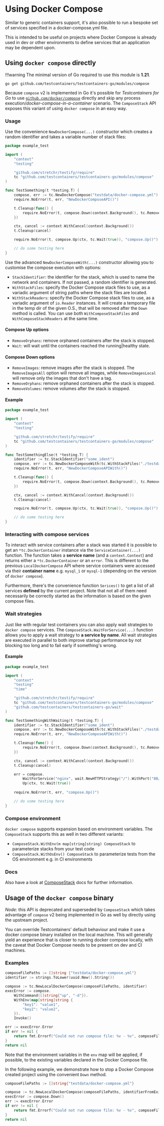 # Using Docker Compose

Similar to generic containers support, it's also possible to run a bespoke set
of services specified in a docker-compose.yml file.

This is intended to be useful on projects where Docker Compose is already used
in dev or other environments to define services that an application may be
dependent upon.

## Using `docker compose` directly

!!!warning
	The minimal version of Go required to use this module is **1.21**.

```
go get github.com/testcontainers/testcontainers-go/modules/compose
```

Because `compose` v2 is implemented in Go it's possible for _Testcontainers for Go_ to
use [`github.com/docker/compose`](https://github.com/docker/compose) directly and skip any process execution/_docker-compose-in-a-container_ scenario.
The `ComposeStack` API exposes this variant of using `docker compose` in an easy way.

### Usage

Use the convenience `NewDockerCompose(...)` constructor which creates a random identifier and takes a variable number
of stack files:

```go
package example_test

import (
	"context"
	"testing"

	"github.com/stretchr/testify/require"
	tc "github.com/testcontainers/testcontainers-go/modules/compose"
)

func TestSomething(t *testing.T) {
	compose, err := tc.NewDockerCompose("testdata/docker-compose.yml")
	require.NoError(t, err, "NewDockerComposeAPI()")

	t.Cleanup(func() {
		require.NoError(t, compose.Down(context.Background(), tc.RemoveOrphans(true), tc.RemoveImagesLocal), "compose.Down()")
	})

	ctx, cancel := context.WithCancel(context.Background())
	t.Cleanup(cancel)

	require.NoError(t, compose.Up(ctx, tc.Wait(true)), "compose.Up()")

	// do some testing here
}
```

Use the advanced `NewDockerComposeWith(...)` constructor allowing you to customise the compose execution with options:

- `StackIdentifier`: the identifier for the stack, which is used to name the network and containers. If not passed, a random identifier is generated.
- `WithStackFiles`: specify the Docker Compose stack files to use, as a variadic argument of string paths where the stack files are located.
- `WithStackReaders`: specify the Docker Compose stack files to use, as a variadic argument of `io.Reader` instances. It will create a temporary file in the temp dir of the given O.S., that will be removed after the `Down` method is called. You can use both `WithComposeStackFiles` and `WithComposeStackReaders` at the same time.

#### Compose Up options

- `RemoveOrphans`: remove orphaned containers after the stack is stopped.
- `Wait`: will wait until the containers reached the running|healthy state.

#### Compose Down options

- `RemoveImages`: remove images after the stack is stopped. The `RemoveImagesAll` option will remove all images, while `RemoveImagesLocal` will remove only the images that don't have a tag.
- `RemoveOrphans`: remove orphaned containers after the stack is stopped.
- `RemoveVolumes`: remove volumes after the stack is stopped.

#### Example

```go
package example_test

import (
	"context"
	"testing"

	"github.com/stretchr/testify/require"
	tc "github.com/testcontainers/testcontainers-go/modules/compose"
)

func TestSomethingElse(t *testing.T) {
	identifier := tc.StackIdentifier("some_ident")
	compose, err := tc.NewDockerComposeWith(tc.WithStackFiles("./testdata/docker-compose-simple.yml"), identifier)
	require.NoError(t, err, "NewDockerComposeAPIWith()")

	t.Cleanup(func() {
		require.NoError(t, compose.Down(context.Background(), tc.RemoveOrphans(true), tc.RemoveImagesLocal), "compose.Down()")
	})

	ctx, cancel := context.WithCancel(context.Background())
	t.Cleanup(cancel)

	require.NoError(t, compose.Up(ctx, tc.Wait(true)), "compose.Up()")

	// do some testing here
}
```

### Interacting with compose services

To interact with service containers after a stack was started it is possible to get an `*tc.DockerContainer` instance via the `ServiceContainer(...)` function.
The function takes a **service name** (and a `context.Context`) and returns either a `*tc.DockerContainer` or an `error`.
This is different to the previous `LocalDockerCompose` API where service containers were accessed via their **container name** e.g. `mysql_1` or `mysql-1` (depending on the version of `docker compose`).

Furthermore, there's the convenience function `Serices()` to get a list of all services **defined** by the current project.
Note that not all of them need necessarily be correctly started as the information is based on the given compose files.

### Wait strategies

Just like with regular test containers you can also apply wait strategies to `docker compose` services.
The `ComposeStack.WaitForService(...)` function allows you to apply a wait strategy to **a service by name**.
All wait strategies are executed in parallel to both improve startup performance by not blocking too long and to fail
early if something's wrong.

#### Example

```go
package example_test

import (
	"context"
	"testing"
	"time"

	"github.com/stretchr/testify/require"
	tc "github.com/testcontainers/testcontainers-go/modules/compose"
	"github.com/testcontainers/testcontainers-go/wait"
)

func TestSomethingWithWaiting(t *testing.T) {
	identifier := tc.StackIdentifier("some_ident")
	compose, err := tc.NewDockerComposeWith(tc.WithStackFiles("./testdata/docker-compose-simple.yml"), identifier)
	require.NoError(t, err, "NewDockerComposeAPIWith()")

	t.Cleanup(func() {
		require.NoError(t, compose.Down(context.Background(), tc.RemoveOrphans(true), tc.RemoveImagesLocal), "compose.Down()")
	})

	ctx, cancel := context.WithCancel(context.Background())
	t.Cleanup(cancel)

	err = compose.
		WaitForService("nginx", wait.NewHTTPStrategy("/").WithPort("80/tcp").WithStartupTimeout(10*time.Second)).
		Up(ctx, tc.Wait(true))
	
	require.NoError(t, err, "compose.Up()")

	// do some testing here
}
```

### Compose environment

`docker compose` supports expansion based on environment variables.
The `ComposeStack` supports this as well in two different variants:

- `ComposeStack.WithEnv(m map[string]string) ComposeStack` to parameterize stacks from your test code
- `ComposeStack.WithOsEnv() ComposeStack` to parameterize tests from the OS environment e.g. in CI environments

### Docs

Also have a look at [ComposeStack](https://pkg.go.dev/github.com/testcontainers/testcontainers-go#ComposeStack) docs for
further information.

## Usage of the `docker compose` binary

_Node:_ this API is deprecated and superseded by `ComposeStack` which takes advantage of `compose` v2 being
implemented in Go as well by directly using the upstream project.

You can override Testcontainers' default behaviour and make it use a
docker compose binary installed on the local machine. This will generally yield
an experience that is closer to running docker compose locally, with the caveat
that Docker Compose needs to be present on dev and CI machines.

### Examples

```go
composeFilePaths := []string {"testdata/docker-compose.yml"}
identifier := strings.ToLower(uuid.New().String())

compose := tc.NewLocalDockerCompose(composeFilePaths, identifier)
execError := compose.
    WithCommand([]string{"up", "-d"}).
    WithEnv(map[string]string {
        "key1": "value1",
        "key2": "value2",
    }).
    Invoke()

err := execError.Error
if err != nil {
    return fmt.Errorf("Could not run compose file: %v - %v", composeFilePaths, err)
}
return nil
```

Note that the environment variables in the `env` map will be applied, if
possible, to the existing variables declared in the Docker Compose file.

In the following example, we demonstrate how to stop a Docker Compose created project using the
convenient `Down` method.

```go
composeFilePaths := []string{"testdata/docker-compose.yml"}

compose := tc.NewLocalDockerCompose(composeFilePaths, identifierFromExistingRunningCompose)
execError := compose.Down()
err := execError.Error
if err != nil {
    return fmt.Errorf("Could not run compose file: %v - %v", composeFilePaths, err)
}
return nil
```

